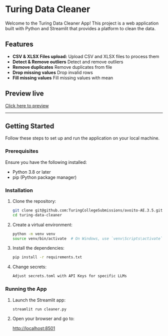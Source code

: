 # Turing Data Cleaner

Welcome to the Turing Data Cleaner App! This project is a web application built with Python and Streamlit that provides a platform to clean the data.

## Features

- **CSV & XLSX Files upload:** Upload CSV and XLSX files to process them
- **Detect & Remove outliers** Detect and remove outliers
- **Remove duplicates** Remove duplicates from file
- **Drop missing values** Drop invalid rows
- **Fill missing values** Fill missing values with mean

## Preview live

[Click here to preview](https://chatbot-a5jkxdvm6wburdsrkjeym3.streamlit.app/)

---

## Getting Started

Follow these steps to set up and run the application on your local machine.

### Prerequisites

Ensure you have the following installed:

- Python 3.8 or later
- pip (Python package manager)

### Installation

1. Clone the repository:

   ```bash
   git clone git@github.com:TuringCollegeSubmissions/avoito-AE.3.5.git turing-data-cleaner
   cd turing-data-cleaner
   ```

2. Create a virtual environment:

   ```bash
   python -m venv venv
   source venv/bin/activate  # On Windows, use `venv\Scripts\activate`
   ```

3. Install the dependencies:

   ```bash
   pip install -r requirements.txt
   ```

4. Change secrets:

   ```bash
   Adjust secrets.toml with API Keys for specific LLMs
   ```

### Running the App

1. Launch the Streamlit app:

   ```bash
   streamlit run cleaner.py
   ```

2. Open your browser and go to:

   [http://localhost:8501](http://localhost:8501)
